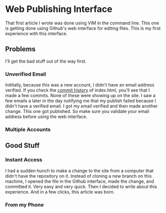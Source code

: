 # Web Publishing Interface

That first article I wrote was done using VIM in the command line. This one is getting done using Github's web interface for editing files. This is my first experience with this interface.

## Problems

I'll get the bad stuff out of the way first.

### Unverified Email

Inititally, because this was a new account, I didn't have an email address verified. If you check the [commit history](https://github.com/shortpgh/site/commits/gh-pages/index.html) of index.html, you'll see that I made a few commits. None of these were showing up on the site. I saw a few emails a later in the day notifying me that my publish failed because I didn't have a verified email. I got my email verified and then made another change. This one got published. So make sure you validate your email address before using the web interface.

### Multiple Accounts


## Good Stuff

### Instant Access

I had a sudden hunch to make a change to the site from a computer that didn't have the repository on it. Instead of cloning a new branch on this machine, I opened the file in the Github interface, made the change, and committed it. Very easy and very quick. Then I decided to write about this experience. And in a few clicks, this article was born.

### From my Phone

